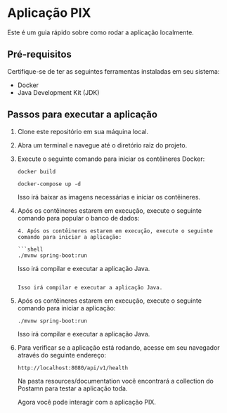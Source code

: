 # Aplicação PIX

Este é um guia rápido sobre como rodar a aplicação localmente.

## Pré-requisitos

Certifique-se de ter as seguintes ferramentas instaladas em seu sistema:

- Docker
- Java Development Kit (JDK)

## Passos para executar a aplicação

1. Clone este repositório em sua máquina local.

2. Abra um terminal e navegue até o diretório raiz do projeto.

3. Execute o seguinte comando para iniciar os contêineres Docker:

    ```shell
    docker build
    ```

    ```shell
    docker-compose up -d
    ```

    Isso irá baixar as imagens necessárias e iniciar os contêineres.

4. Após os contêineres estarem em execução, execute o seguinte comando para popular o banco de dados:

    ```shell
    4. Após os contêineres estarem em execução, execute o seguinte comando para iniciar a aplicação:

    ```shell
    ./mvnw spring-boot:run
    ```

    Isso irá compilar e executar a aplicação Java.
    ```

    Isso irá compilar e executar a aplicação Java.

5. Após os contêineres estarem em execução, execute o seguinte comando para iniciar a aplicação:

    ```shell
    ./mvnw spring-boot:run
    ```

    Isso irá compilar e executar a aplicação Java.

6. Para verificar se a aplicação está rodando, acesse em seu navegador através do seguinte endereço:

    ```
    http://localhost:8080/api/v1/health
    ```
    Na pasta resources/documentation você encontrará a collection do Postamn para testar a aplicação toda.

    Agora você pode interagir com a aplicação PIX.

